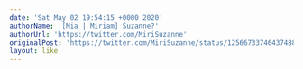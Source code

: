 ```yaml
---
date: 'Sat May 02 19:54:15 +0000 2020'
authorName: '[Mia | Miriam] Suzanne?'
authorUrl: 'https://twitter.com/MiriSuzanne'
originalPost: 'https://twitter.com/MiriSuzanne/status/1256673374643748864'
layout: like
---
```

